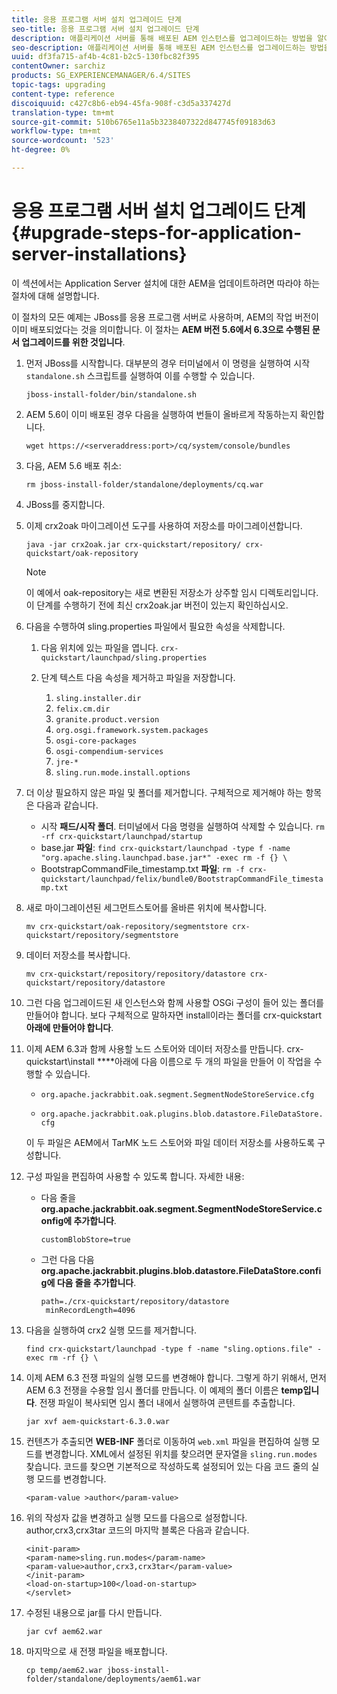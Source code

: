 ```yaml
---
title: 응용 프로그램 서버 설치 업그레이드 단계
seo-title: 응용 프로그램 서버 설치 업그레이드 단계
description: 애플리케이션 서버를 통해 배포된 AEM 인스턴스를 업그레이드하는 방법을 알아봅니다.
seo-description: 애플리케이션 서버를 통해 배포된 AEM 인스턴스를 업그레이드하는 방법을 알아봅니다.
uuid: df3fa715-af4b-4c81-b2c5-130fbc82f395
contentOwner: sarchiz
products: SG_EXPERIENCEMANAGER/6.4/SITES
topic-tags: upgrading
content-type: reference
discoiquuid: c427c8b6-eb94-45fa-908f-c3d5a337427d
translation-type: tm+mt
source-git-commit: 510b6765e11a5b3238407322d847745f09183d63
workflow-type: tm+mt
source-wordcount: '523'
ht-degree: 0%

---
```



# 응용 프로그램 서버 설치 업그레이드 단계{#upgrade-steps-for-application-server-installations}

이 섹션에서는 Application Server 설치에 대한 AEM을 업데이트하려면 따라야 하는 절차에 대해 설명합니다.

이 절차의 모든 예제는 JBoss를 응용 프로그램 서버로 사용하며, AEM의 작업 버전이 이미 배포되었다는 것을 의미합니다. 이 절차는 **AEM 버전 5.6에서 6.3으로 수행된 문서 업그레이드를 위한 것입니다**.

1. 먼저 JBoss를 시작합니다. 대부분의 경우 터미널에서 이 명령을 실행하여 시작 `standalone.sh` 스크립트를 실행하여 이를 수행할 수 있습니다.

   ```shell
   jboss-install-folder/bin/standalone.sh
   ```

1. AEM 5.6이 이미 배포된 경우 다음을 실행하여 번들이 올바르게 작동하는지 확인합니다.

   ```shell
   wget https://<serveraddress:port>/cq/system/console/bundles
   ```

1. 다음, AEM 5.6 배포 취소:

   ```shell
   rm jboss-install-folder/standalone/deployments/cq.war
   ```

1. JBoss를 중지합니다.

1. 이제 crx2oak 마이그레이션 도구를 사용하여 저장소를 마이그레이션합니다.

   ```shell
   java -jar crx2oak.jar crx-quickstart/repository/ crx-quickstart/oak-repository
   ```

   >[!NOTE]
   >
   >이 예에서 oak-repository는 새로 변환된 저장소가 상주할 임시 디렉토리입니다. 이 단계를 수행하기 전에 최신 crx2oak.jar 버전이 있는지 확인하십시오.

1. 다음을 수행하여 sling.properties 파일에서 필요한 속성을 삭제합니다.

   1. 다음 위치에 있는 파일을 엽니다. `crx-quickstart/launchpad/sling.properties`
   1. 단계 텍스트 다음 속성을 제거하고 파일을 저장합니다.

      1. `sling.installer.dir`
      1. `felix.cm.dir`
      1. `granite.product.version`
      1. `org.osgi.framework.system.packages`
      1. `osgi-core-packages`
      1. `osgi-compendium-services`
      1. `jre-*`
      1. `sling.run.mode.install.options`

1. 더 이상 필요하지 않은 파일 및 폴더를 제거합니다. 구체적으로 제거해야 하는 항목은 다음과 같습니다.

   * 시작 **패드/시작 폴더**. 터미널에서 다음 명령을 실행하여 삭제할 수 있습니다. `rm -rf crx-quickstart/launchpad/startup`
   * base.jar **파일**: `find crx-quickstart/launchpad -type f -name "org.apache.sling.launchpad.base.jar*" -exec rm -f {} \`
   * BootstrapCommandFile_timestamp.txt **파일**: `rm -f crx-quickstart/launchpad/felix/bundle0/BootstrapCommandFile_timestamp.txt`

1. 새로 마이그레이션된 세그먼트스토어를 올바른 위치에 복사합니다.

   ```shell
   mv crx-quickstart/oak-repository/segmentstore crx-quickstart/repository/segmentstore
   ```

1. 데이터 저장소를 복사합니다.

   ```shell
   mv crx-quickstart/repository/repository/datastore crx-quickstart/repository/datastore
   ```

1. 그런 다음 업그레이드된 새 인스턴스와 함께 사용할 OSGi 구성이 들어 있는 폴더를 만들어야 합니다. 보다 구체적으로 말하자면 install이라는 폴더를 crx-quickstart **아래에 만들어야 합니다**.

1. 이제 AEM 6.3과 함께 사용할 노드 스토어와 데이터 저장소를 만듭니다. crx-quickstart\install ****&#x200B;아래에 다음 이름으로 두 개의 파일을 만들어 이 작업을 수행할 수 있습니다.

   * `org.apache.jackrabbit.oak.segment.SegmentNodeStoreService.cfg`

   * `org.apache.jackrabbit.oak.plugins.blob.datastore.FileDataStore.cfg`

   이 두 파일은 AEM에서 TarMK 노드 스토어와 파일 데이터 저장소를 사용하도록 구성합니다.

1. 구성 파일을 편집하여 사용할 수 있도록 합니다. 자세한 내용:

   * 다음 줄을 **org.apache.jackrabbit.oak.segment.SegmentNodeStoreService.config에 추가합니다**.

      `customBlobStore=true`

   * 그런 다음 다음 **org.apache.jackrabbit.plugins.blob.datastore.FileDataStore.config에 다음 줄을 추가합니다**.

      ```
      path=./crx-quickstart/repository/datastore
       minRecordLength=4096
      ```

1. 다음을 실행하여 crx2 실행 모드를 제거합니다.

   ```shell
   find crx-quickstart/launchpad -type f -name "sling.options.file" -exec rm -rf {} \
   ```

1. 이제 AEM 6.3 전쟁 파일의 실행 모드를 변경해야 합니다. 그렇게 하기 위해서, 먼저 AEM 6.3 전쟁을 수용할 임시 폴더를 만듭니다. 이 예제의 폴더 이름은 **temp입니다**. 전쟁 파일이 복사되면 임시 폴더 내에서 실행하여 콘텐트를 추출합니다.

   ```shell
   jar xvf aem-quickstart-6.3.0.war
   ```

1. 컨텐츠가 추출되면 **WEB-INF** 폴더로 이동하여 `web.xml` 파일을 편집하여 실행 모드를 변경합니다. XML에서 설정된 위치를 찾으려면 문자열을 `sling.run.modes` 찾습니다. 코드를 찾으면 기본적으로 작성하도록 설정되어 있는 다음 코드 줄의 실행 모드를 변경합니다.

   ```shell
   <param-value >author</param-value>
   ```

1. 위의 작성자 값을 변경하고 실행 모드를 다음으로 설정합니다. author,crx3,crx3tar 코드의 마지막 블록은 다음과 같습니다.

   ```
   <init-param>
   <param-name>sling.run.modes</param-name>
   <param-value>author,crx3,crx3tar</param-value>
   </init-param>
   <load-on-startup>100</load-on-startup>
   </servlet>
   ```

1. 수정된 내용으로 jar를 다시 만듭니다.

   ```shell
   jar cvf aem62.war
   ```

1. 마지막으로 새 전쟁 파일을 배포합니다.

   ```shell
   cp temp/aem62.war jboss-install-folder/standalone/deployments/aem61.war
   ```

